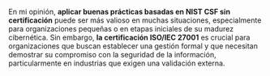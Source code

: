 En mi opinión, **aplicar buenas prácticas basadas en NIST CSF sin certificación** puede ser más valioso en muchas situaciones, especialmente para organizaciones pequeñas o en etapas iniciales de su madurez cibernética. Sin embargo, **la certificación ISO/IEC 27001** es crucial para organizaciones que buscan establecer una gestión formal y que necesitan demostrar su compromiso con la seguridad de la información, particularmente en industrias que exigen una validación externa.